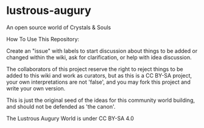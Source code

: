 # lustrous-augury
An open source world of Crystals &amp; Souls

How To Use This Repository:

Create an "issue" with labels to start discussion about things to be added or changed within the wiki, ask for clarification, or help with idea discussion.

The collaborators of this project reserve the right to reject things to be added to this wiki and work as curators, but as this is a CC BY-SA project, your own interpretations are not 'false', and you may fork this project and write your own version.

This is just the original seed of the ideas for this community world building, and should not be defended as 'the canon'.


The Lustrous Augury World is under CC BY-SA 4.0
